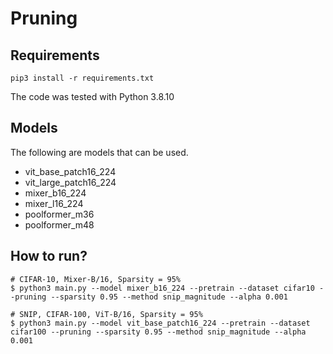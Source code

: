 # Pruning

## Requirements
```
pip3 install -r requirements.txt
```
The code was tested with Python 3.8.10


## Models
The following are models that can be used.
- vit_base_patch16_224
- vit_large_patch16_224
- mixer_b16_224
- mixer_l16_224
- poolformer_m36
- poolformer_m48

## How to run?
```
# CIFAR-10, Mixer-B/16, Sparsity = 95%
$ python3 main.py --model mixer_b16_224 --pretrain --dataset cifar10 --pruning --sparsity 0.95 --method snip_magnitude --alpha 0.001

# SNIP, CIFAR-100, ViT-B/16, Sparsity = 95%
$ python3 main.py --model vit_base_patch16_224 --pretrain --dataset cifar100 --pruning --sparsity 0.95 --method snip_magnitude --alpha 0.001
```
